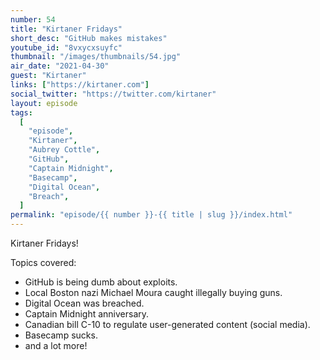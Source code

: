 ```yaml
---
number: 54
title: "Kirtaner Fridays"
short_desc: "GitHub makes mistakes"
youtube_id: "8vxycxsuyfc"
thumbnail: "/images/thumbnails/54.jpg"
air_date: "2021-04-30"
guest: "Kirtaner"
links: ["https://kirtaner.com"]
social_twitter: "https://twitter.com/kirtaner"
layout: episode
tags:
  [
    "episode",
    "Kirtaner",
    "Aubrey Cottle",
    "GitHub",
    "Captain Midnight",
    "Basecamp",
    "Digital Ocean",
    "Breach",
  ]
permalink: "episode/{{ number }}-{{ title | slug }}/index.html"
---
```


Kirtaner Fridays!

Topics covered:

- GitHub is being dumb about exploits.
- Local Boston nazi Michael Moura caught illegally buying guns.
- Digital Ocean was breached.
- Captain Midnight anniversary.
- Canadian bill C-10 to regulate user-generated content (social media).
- Basecamp sucks.
- and a lot more!
